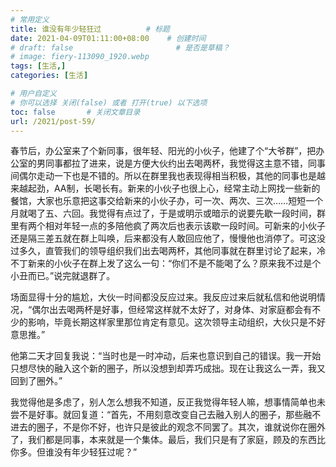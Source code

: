 ```yaml
---
# 常用定义
title: 谁没有年少轻狂过          # 标题
date: 2021-04-09T01:11:00+08:00    # 创建时间
# draft: false                       # 是否是草稿？
# image: fiery-113090_1920.webp
tags: [生活,]
categories: [生活]

# 用户自定义
# 你可以选择 关闭(false) 或者 打开(true) 以下选项
toc: false       # 关闭文章目录
url: /2021/post-59/ 
---
```


春节后，办公室来了个新同事，很年轻、阳光的小伙子，他建了个“大爷群”，把办公室的男同事都拉了进来，说是方便大伙约出去喝两杯，我觉得这主意不错，同事间偶尔走动一下也是不错的。所以在群里我也表现得相当积极，其他的同事也是越来越起劲，AA制，长喝长有。新来的小伙子也很上心，经常主动上网找一些新的餐馆，大家也乐意把这事交给新来的小伙子办，可一次、两次、三次……短短一个月就喝了五、六回。我觉得有点过了，于是或明示或暗示的说要先歇一段时间，群里有两个相对年轻一点的多陪他疯了两次后也表示该歇一段时间。可新来的小伙子还是隔三差五就在群上叫唤，后来都没有人敢回应他了，慢慢他也消停了。可这没过多久，直管我们的领导组织我们出去喝两杯，其他同事就在群里讨论了起来，冷不丁新来的小伙子在群上发了这么一句：“你们不是不能喝了么？原来我不过是个小丑而已。”说完就退群了。

场面显得十分的尴尬，大伙一时间都没反应过来。我反应过来后就私信和他说明情况，“偶尔出去喝两杯是好事，但经常这样就不太好了，对身体、对家庭都会有不少的影响，毕竟长期这样家里那位肯定有意见。这次领导主动组织，大伙只是不好意思推。”

他第二天才回复我说：“当时也是一时冲动，后来也意识到自己的错误。我一开始只想尽快的融入这个新的圈子，所以没想到却弄巧成拙。现在让我这么一弄，我又回到了圈外。”

我觉得他是多虑了，别人怎么想我不知道，反正我觉得年轻人嘛，想事情简单也未尝不是好事。就回复道：“首先，不用刻意改变自己去融入别人的圈子，那些融不进去的圈子，不是你不好，也许只是彼此的观念不同罢了。其次，谁就说你在圈外了，我们都是同事，本来就是一个集体。最后，我们只是有了家庭，顾及的东西比你多。但谁没有年少轻狂过呢？”
